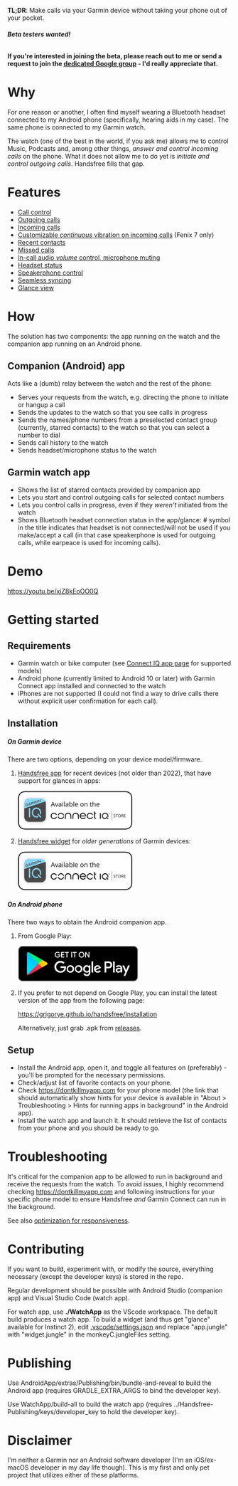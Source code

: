 **TL;DR**: Make calls via your Garmin device without taking your phone out of your pocket.

###### **Beta testers wanted!**

**If you're interested in joining the beta, please reach out to me or send a request to join the [dedicated Google group](https://groups.google.com/g/handsfree-beta) - I'd really appreciate that.**

# Why

For one reason or another, I often find myself wearing a Bluetooth headset connected to my Android phone (specifically, hearing aids in my case). The same phone is connected to my Garmin watch.

The watch (one of the best in the world, if you ask me) allows me to control Music, Podcasts and, among other things, *answer and control incoming calls* on the phone. What it does not allow me to do yet is *initiate and control outgoing calls*. Handsfree fills that gap.

# Features

-   [Call control](./docs/Call-Control.md)
-   [Outgoing calls](./docs/Outgoing-Calls.md)
-   [Incoming calls](./docs/Incoming-Calls.md)
-   [Customizable *continuous* vibration on incoming calls](./docs/Vibration.md) (Fenix 7 only)
-   [Recent contacts](./docs/Recents.md)
-   [Missed calls](./docs/Missed-Calls.md)
-   [In-call audio *volume* control, microphone muting](./docs/In-Call-Audio.md)
-   [Headset status](./docs/Headset-Status.md)
-   [Speakerphone control](./docs/Speaker-Phone.md)
-   [Seamless syncing](./docs/Syncing.md)
-   [Glance view](./docs/Glance.md)

# How

The solution has two components: the app running on the watch and the companion app running on an Android phone.

## Companion (Android) app

Acts like a (dumb) relay between the watch and the rest of the phone:

-   Serves your requests from the watch, e.g. directing the phone to initiate or hangup a call
-   Sends the updates to the watch so that you see calls in progress
-   Sends the names/phone numbers from a preselected contact group (currently, starred contacts) to the watch so that you can select a number to dial
-   Sends call history to the watch
-   Sends headset/microphone status to the watch

## Garmin watch app

-   Shows the list of starred contacts provided by companion app
-   Lets you start and control outgoing calls for selected contact numbers
-   Lets you control calls in progress, even if they *weren't* initiated from the watch
-   Shows Bluetooth headset connection status in the app/glance: # symbol in the title indicates that headset is not connected/will not be used if you make/accept a call (in that case speakerphone is used for outgoing calls, while earpeace is used for incoming calls).

# Demo

https://youtu.be/xiZ8kEoOO0Q

# Getting started

## Requirements

-   Garmin watch or bike computer (see [Connect IQ app page](https://apps.garmin.com/apps/73107243-f322-4cf2-bb3d-78f2a4ee8920?tid=1) for supported models)
-   Android phone (currently limited to Android 10 or later) with Garmin Connect app installed and connected to the watch
-   iPhones are not supported (I could not find a way to drive calls there without explicit user confirmation for each call).

## Installation

##### On Garmin device

There are two options, depending on your device model/firmware.

1.  [Handsfree app](https://apps.garmin.com/en-US/apps/73107243-f322-4cf2-bb3d-78f2a4ee8920) for recent devices (not older than 2022), that have support for glances in apps:

    [<img src="./badges/Connect-IQ/Connect-IQ-Badge_White.svg" alt="available-connect-iq-badge" height="88"/>](https://apps.garmin.com/en-US/apps/73107243-f322-4cf2-bb3d-78f2a4ee8920)

2.  [Handsfree widget](https://apps.garmin.com/apps/629f3ba5-66bc-4b44-a078-3365a85212f8) for *older generations* of Garmin devices:

    [<img src="./badges/Connect-IQ/Connect-IQ-Badge_White.svg" alt="available-connect-iq-badge" height="88"/>](https://apps.garmin.com/apps/629f3ba5-66bc-4b44-a078-3365a85212f8)

##### On Android phone

There two ways to obtain the Android companion app.

1.   From Google Play:

     [<img src="./badges/Google-Play/Get-It-On-Google-Play-Badge_en.svg" height="80" />](https://play.google.com/store/apps/details?id=com.gentin.connectiq.handsfree) 

2.   If you prefer to not depend on Google Play, you can install the latest version of the app from the following page:

     https://grigorye.github.io/handsfree/Installation

     Alternatively, just grab .apk from [releases](https://github.com/grigorye/Handsfree/releases).

## Setup

-   Install the Android app, open it, and toggle all features on (preferably) - you'll be prompted for the necessary permissions.
-   Check/adjust list of favorite contacts on your phone.
-   Check https://dontkillmyapp.com for your phone model (the link that should automatically show hints for your device is available in "About > Troubleshooting > Hints for running apps in background" in the Android app).
-   Install the watch app and launch it. It should retrieve the list of contacts from your phone and you should be ready to go.

# Troubleshooting

It's critical for the companion app to be allowed to run in background and receive the requests from the watch. To avoid issues, I highly recommend checking https://dontkillmyapp.com and following instructions for your specific phone model to ensure Handsfree *and* Garmin Connect can run in the background.

See also [optimization for responsiveness](./docs/Optimizations.md).

# Contributing

If you want to build, experiment with, or modify the source, everything necessary (except the developer keys) is stored in the repo.

Regular development should be possible with Android Studio (companion app) and Visual Studio Code (watch app).

For watch app, use **./WatchApp** as the VScode workspace. The default build produces a watch app. To build a widget (and thus get "glance" available for Instinct 2), edit [.vscode/settings.json](WatchApp/.vscode/settings.json) and replace "app.jungle" with "widget.jungle" in the monkeyC.jungleFiles setting.

# Publishing

Use AndroidApp/extras/Publishing/bin/bundle-and-reveal to build the Android app (requires GRADLE_EXTRA_ARGS to bind the developer key).

Use WatchApp/build-all to build the watch app (requires ../Handsfree-Publishing/keys/developer_key to hold the developer key).


# Disclaimer

I'm neither a Garmin nor an Android software developer (I'm an iOS/ex-macOS developer in my day life though). This is my first and only pet project that utilizes either of these platforms.
